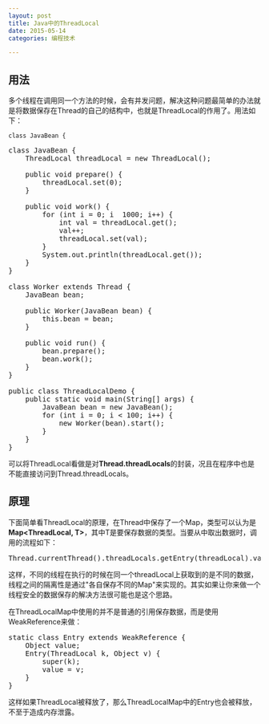 ```yaml
---
layout: post
title: Java中的ThreadLocal
date: 2015-05-14
categories: 编程技术

---
```


## 用法

多个线程在调用同一个方法的时候，会有并发问题，解决这种问题最简单的办法就是将数据保存在Thread的自己的结构中，也就是ThreadLocal的作用了。用法如下：

```
class JavaBean {
```

<pre class="prettyprint">
class JavaBean {
    ThreadLocal<Integer> threadLocal = new ThreadLocal<Integer>();

    public void prepare() {
        threadLocal.set(0);
    }

    public void work() {
        for (int i = 0; i  1000; i++) {
            int val = threadLocal.get();
            val++;
            threadLocal.set(val);
        }
        System.out.println(threadLocal.get());
    }
}

class Worker extends Thread {
    JavaBean bean;

    public Worker(JavaBean bean) {
        this.bean = bean;
    }

    public void run() {
        bean.prepare();
        bean.work();
    }
}

public class ThreadLocalDemo {
    public static void main(String[] args) {
        JavaBean bean = new JavaBean();
        for (int i = 0; i < 100; i++) {
            new Worker(bean).start();
        }
    }
}
</pre>


可以将ThreadLocal看做是对**Thread.threadLocals**的封装，况且在程序中也是不能直接访问到Thread.threadLocals。

## 原理

下面简单看ThreadLocal的原理，在Thread中保存了一个Map，类型可以认为是**Map\<ThreadLocal, T\>**，其中T是要保存数据的类型。当要从中取出数据时，调用的流程如下：

<pre class="prettyprint">
Thread.currentThread().threadLocals.getEntry(threadLocal).value
</pre>

这样，不同的线程在执行的时候在同一个threadLocal上获取到的是不同的数据，线程之间的隔离性是通过"各自保存不同的Map"来实现的。其实如果让你来做一个线程安全的数据保存的解决方法很可能也是这个思路。

在ThreadLocalMap中使用的并不是普通的引用保存数据，而是使用WeakReference来做：

<pre class="prettyprint">
static class Entry extends WeakReference<ThreadLocal> {
    Object value;
    Entry(ThreadLocal k, Object v) {
        super(k);
        value = v;
    }
}
</pre>

这样如果ThreadLocal被释放了，那么ThreadLocalMap中的Entry也会被释放，不至于造成内存泄露。